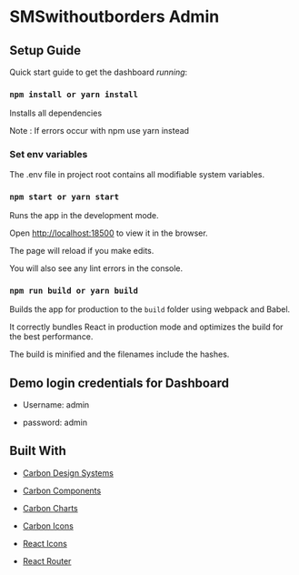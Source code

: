 # **SMSwithoutborders Admin**


## Setup Guide

Quick start guide to get the dashboard *running*:

### `npm install or yarn install`

Installs all dependencies

Note : If errors occur with npm use yarn instead

### Set env variables

The .env file in project root contains all modifiable system variables.

### `npm start or yarn start`

Runs the app in the development mode.

Open [http://localhost:18500](http://localhost:18500) to view it in the browser.

The page will reload if you make edits.

You will also see any lint errors in the console.

### `npm run build or yarn build`

Builds the app for production to the `build` folder using webpack and Babel.

It correctly bundles React in production mode and optimizes the build for the best performance.

The build is minified and the filenames include the hashes.
## Demo login credentials for Dashboard

- Username: admin

- password: admin
## Built With

- [Carbon Design Systems](https://carbondesignsystems.com)

- [Carbon Components](https://github.com/carbon-design-system/carbon)

- [Carbon Charts](https://github.com/carbon-design-system/carbon-charts)

- [Carbon Icons](https://github.com/carbon-design-system/carbon-*icons*)

- [React Icons](https://react-icons.github.io)

- [React Router](https://reactrouter.com)






